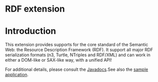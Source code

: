 RDF extension
=============

Introduction
============

This extension provides supports for the core standard of the Semantic
Web: the Resource Description Framework (RDF). It support all major RDF
serialization formats (n3, Turtle, NTriples and RDF/XML) and can work in
either a DOM-like or SAX-like way, with a unified API!

For additional details, please consult the
[Javadocs](javadocs://jse/ext/org/restlet/ext/rdf/package-summary.html).See
also the [sample
application](/learn/guide/2.1#/13-restlet/28-restlet/270-restlet/245-restlet.html "Sample application").

